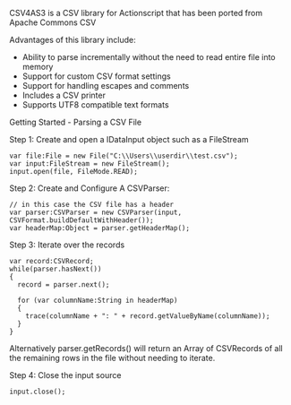 CSV4AS3 is a CSV library for Actionscript that has been ported from Apache Commons CSV

Advantages of this library include:
* Ability to parse incrementally without the need to read entire file into memory
* Support for custom CSV format settings
* Support for handling escapes and comments
* Includes a CSV printer
* Supports UTF8 compatible text formats

Getting Started - Parsing a CSV File

Step 1: Create and open a IDataInput object such as a FileStream

    var file:File = new File("C:\\Users\\userdir\\test.csv");
    var input:FileStream = new FileStream();
    input.open(file, FileMode.READ);


Step 2: Create and Configure A CSVParser:

    // in this case the CSV file has a header
    var parser:CSVParser = new CSVParser(input, CSVFormat.buildDefaultWithHeader());
    var headerMap:Object = parser.getHeaderMap(); 

Step 3: Iterate over the records

    var record:CSVRecord;
    while(parser.hasNext())
    {
      record = parser.next();
 
      for (var columnName:String in headerMap)
      {
        trace(columnName + ": " + record.getValueByName(columnName));
      }
    }


Alternatively parser.getRecords() will return an Array of CSVRecords of all the remaining rows in the file without needing to iterate.

Step 4: Close the input source

    input.close();
